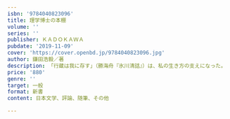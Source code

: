 ```yaml
---
isbn: '9784040823096'
title: 理学博士の本棚
volume: ''
series: ''
publisher: ＫＡＤＯＫＡＷＡ
pubdate: '2019-11-09'
cover: 'https://cover.openbd.jp/9784040823096.jpg'
author: 鎌田浩毅／著
description: 「行蔵は我に存す」（勝海舟『氷川清話』）は、私の生き方の支えになった。
price: '880'
genre: ''
target: 一般
format: 新書
content: 日本文学、評論、随筆、その他

---
```

